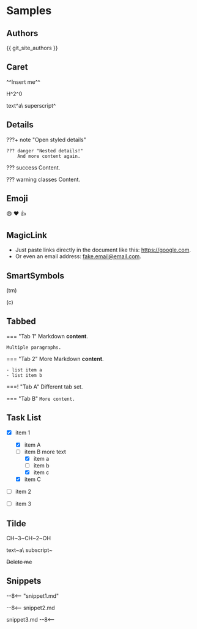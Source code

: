 # Samples

## Authors

{{ git_site_authors }}

## Caret

^^Insert me^^

H^2^0

text^a\ superscript^

## Details

???+ note "Open styled details"

    ??? danger "Nested details!"
        And more content again.

??? success
   Content.

??? warning classes
   Content.

## Emoji

:smile: :heart: :thumbsup:

## MagicLink

- Just paste links directly in the document like this: https://google.com.
- Or even an email address: fake.email@email.com.

## SmartSymbols

(tm)

(c)

## Tabbed

=== "Tab 1"
    Markdown **content**.

    Multiple paragraphs.

=== "Tab 2"
    More Markdown **content**.

    - list item a
    - list item b

===! "Tab A"
    Different tab set.

=== "Tab B"
    ```
    More content.
    ```

## Task List

- [X] item 1
    * [X] item A
    * [ ] item B
        more text
        + [x] item a
        + [ ] item b
        + [x] item c
    * [X] item C
- [ ] item 2
- [ ] item 3


## Tilde

CH~3~CH~2~OH

text~a\ subscript~

~~Delete me~~

## Snippets

--8<-- "snippet1.md"

--8<--
snippet2.md

snippet3.md
--8<--
